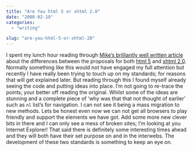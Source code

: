 ```yaml
---
title: "Are You html 5 or xhtml 2.0"
date: "2008-02-19"
categories: 
  - "writing"

slug: "are-you-html-5-or-xhtml-20"
---
```


I spent my lunch hour reading through [Mike’s brilliantly well written article](https://immike.net/blog/2008/02/06/xhtml-2-vs-html-5/) about the differences between the proposals for both [html 5](https://www.w3.org/html/wg/html5/) and [xhtml 2.0](https://www.w3.org/TR/xhtml2/). Normally something like this would not have engaged my full attention but recently I have really been trying to touch up on my standards; for reasons that will get explained later. But reading through this I found myself already seeing the code and putting ideas into place. I’m not going to re-trace the points; your better off reading the original. Whilst some of the ideas are stunning and a complete piece of ‘why was that that not thought of earlier’ such as `nl` list’s for navigation. I can not see it being a mass migration to new methods. Lets be honest even now we can not get all browsers to play friendly and support the elements we have got. Add some more new clever bits in there and I can only see a mess of broken sites; I’m looking at you Internet Explorer! That said there is definitely some interesting times ahead and they will both have their set purpose on and in the interwebs. The development of these two standards is something to keep an eye on.
